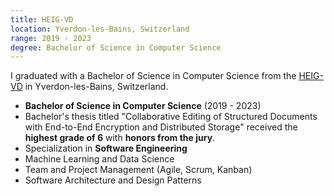 ```yaml
---
title: HEIG-VD
location: Yverdon-les-Bains, Switzerland
range: 2019 - 2023
degree: Bachelor of Science in Computer Science
---
```

I graduated with a Bachelor of Science in Computer Science from the [HEIG-VD](https://heig-vd.ch) in Yverdon-les-Bains, Switzerland.
- **Bachelor of Science in Computer Science** (2019 - 2023)
- Bachelor's thesis titled "Collaborative Editing of Structured Documents with End-to-End Encryption and Distributed Storage" received the **highest grade of 6** with **honors from the jury**.
- Specialization in **Software Engineering**
- Machine Learning and Data Science
- Team and Project Management (Agile, Scrum, Kanban)
- Software Architecture and Design Patterns
